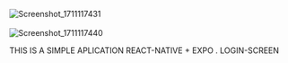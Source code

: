 ![Screenshot_1711117431](https://github.com/Anjsvf/react-native-login-screen/assets/136652642/175f6556-e86b-4de4-ae59-5257ef8f86b5)<br><br>
![Screenshot_1711117440](https://github.com/Anjsvf/react-native-login-screen/assets/136652642/66edeb47-de02-4d05-8eb4-5c3334d77637)

  THIS IS A SIMPLE APLICATION REACT-NATIVE + EXPO . LOGIN-SCREEN
